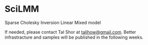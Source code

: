 # SciLMM
Sparse Cholesky Inversion Linear Mixed model

If needed, please contact Tal Shor at talihow@gmail.com.
Better infrastracture and samples will be published in the following weeks.
